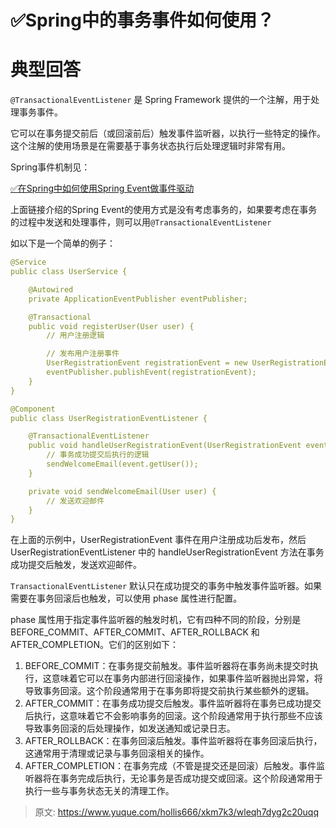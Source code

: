 # ✅Spring中的事务事件如何使用？

# 典型回答


`@TransactionalEventListener` 是 Spring Framework 提供的一个注解，用于处理事务事件。



它可以在事务提交前后（或回滚前后）触发事件监听器，以执行一些特定的操作。这个注解的使用场景是在需要基于事务状态执行后处理逻辑时非常有用。



Spring事件机制见：



[✅在Spring中如何使用Spring Event做事件驱动](https://www.yuque.com/hollis666/xkm7k3/lgs78ulq6l3cg1qk)



上面链接介绍的Spring Event的使用方式是没有考虑事务的，如果要考虑在事务的过程中发送和处理事件，则可以用`@TransactionalEventListener`



如以下是一个简单的例子：



```yaml
@Service
public class UserService {

    @Autowired
    private ApplicationEventPublisher eventPublisher;

    @Transactional
    public void registerUser(User user) {
        // 用户注册逻辑

        // 发布用户注册事件
        UserRegistrationEvent registrationEvent = new UserRegistrationEvent(user);
        eventPublisher.publishEvent(registrationEvent);
    }
}

@Component
public class UserRegistrationEventListener {

    @TransactionalEventListener
    public void handleUserRegistrationEvent(UserRegistrationEvent event) {
        // 事务成功提交后执行的逻辑
        sendWelcomeEmail(event.getUser());
    }

    private void sendWelcomeEmail(User user) {
        // 发送欢迎邮件
    }
}

```



在上面的示例中，UserRegistrationEvent 事件在用户注册成功后发布，然后 UserRegistrationEventListener 中的 handleUserRegistrationEvent 方法在事务成功提交后触发，发送欢迎邮件。



`TransactionalEventListener` 默认只在成功提交的事务中触发事件监听器。如果需要在事务回滚后也触发，可以使用 phase 属性进行配置。



phase 属性用于指定事件监听器的触发时机，它有四种不同的阶段，分别是 BEFORE_COMMIT、AFTER_COMMIT、AFTER_ROLLBACK 和 AFTER_COMPLETION。它们的区别如下：



1. BEFORE_COMMIT：在事务提交前触发。事件监听器将在事务尚未提交时执行，这意味着它可以在事务内部进行回滚操作，如果事件监听器抛出异常，将导致事务回滚。这个阶段通常用于在事务即将提交前执行某些额外的逻辑。
2. AFTER_COMMIT：在事务成功提交后触发。事件监听器将在事务已成功提交后执行，这意味着它不会影响事务的回滚。这个阶段通常用于执行那些不应该导致事务回滚的后处理操作，如发送通知或记录日志。
3. AFTER_ROLLBACK：在事务回滚后触发。事件监听器将在事务回滚后执行，这通常用于清理或记录与事务回滚相关的操作。
4. AFTER_COMPLETION：在事务完成（不管是提交还是回滚）后触发。事件监听器将在事务完成后执行，无论事务是否成功提交或回滚。这个阶段通常用于执行一些与事务状态无关的清理工作。







> 原文: <https://www.yuque.com/hollis666/xkm7k3/wleqh7dyg2c20uqq>